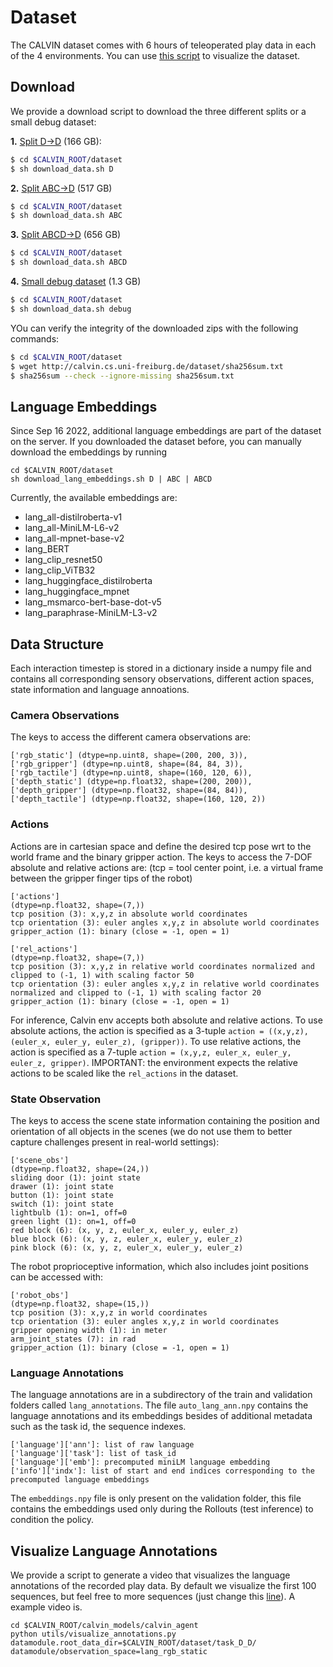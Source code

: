 # Dataset
The CALVIN dataset comes with 6 hours of teleoperated play data in each of the 4 environments.
You can use [this script](../scripts/visualize_dataset.py) to visualize the dataset.

## Download

We provide a download script to download the three different splits or a small debug dataset:

**1.** [Split D->D](http://calvin.cs.uni-freiburg.de/dataset/task_D_D.zip) (166 GB):
```bash
$ cd $CALVIN_ROOT/dataset
$ sh download_data.sh D
```
**2.** [Split ABC->D](http://calvin.cs.uni-freiburg.de/dataset/task_ABC_D.zip) (517 GB)
```bash
$ cd $CALVIN_ROOT/dataset
$ sh download_data.sh ABC
```
**3.** [Split ABCD->D](http://calvin.cs.uni-freiburg.de/dataset/task_ABCD_D.zip) (656 GB)
```bash
$ cd $CALVIN_ROOT/dataset
$ sh download_data.sh ABCD
```

**4.** [Small debug dataset](http://calvin.cs.uni-freiburg.de/dataset/calvin_debug_dataset.zip) (1.3 GB)
```bash
$ cd $CALVIN_ROOT/dataset
$ sh download_data.sh debug
```

YOu can verify the integrity of the downloaded zips with the following commands:
```bash
$ cd $CALVIN_ROOT/dataset
$ wget http://calvin.cs.uni-freiburg.de/dataset/sha256sum.txt
$ sha256sum --check --ignore-missing sha256sum.txt
```

## Language Embeddings
Since Sep 16 2022, additional language embeddings are part of the dataset on the server. If you downloaded the dataset before,
you can manually download the embeddings by running
```
cd $CALVIN_ROOT/dataset
sh download_lang_embeddings.sh D | ABC | ABCD
```
Currently, the available embeddings are:
- lang_all-distilroberta-v1
- lang_all-MiniLM-L6-v2
- lang_all-mpnet-base-v2
- lang_BERT
- lang_clip_resnet50
- lang_clip_ViTB32
- lang_huggingface_distilroberta
- lang_huggingface_mpnet
- lang_msmarco-bert-base-dot-v5
- lang_paraphrase-MiniLM-L3-v2

## Data Structure
Each interaction timestep is stored in a dictionary inside a numpy file and contains all corresponding sensory observations, different action spaces, state information and language annoations.
### Camera Observations
The keys to access the different camera observations are:
```
['rgb_static'] (dtype=np.uint8, shape=(200, 200, 3)),
['rgb_gripper'] (dtype=np.uint8, shape=(84, 84, 3)),
['rgb_tactile'] (dtype=np.uint8, shape=(160, 120, 6)),
['depth_static'] (dtype=np.float32, shape=(200, 200)),
['depth_gripper'] (dtype=np.float32, shape=(84, 84)),
['depth_tactile'] (dtype=np.float32, shape=(160, 120, 2))
```
### Actions
Actions are in cartesian space and define the desired tcp pose wrt to the world frame and the binary gripper action.
The keys to access the 7-DOF absolute and relative actions are:
(tcp = tool center point, i.e. a virtual frame between the gripper finger tips of the robot)
```
['actions']
(dtype=np.float32, shape=(7,))
tcp position (3): x,y,z in absolute world coordinates
tcp orientation (3): euler angles x,y,z in absolute world coordinates
gripper_action (1): binary (close = -1, open = 1)

['rel_actions']
(dtype=np.float32, shape=(7,))
tcp position (3): x,y,z in relative world coordinates normalized and clipped to (-1, 1) with scaling factor 50
tcp orientation (3): euler angles x,y,z in relative world coordinates normalized and clipped to (-1, 1) with scaling factor 20
gripper_action (1): binary (close = -1, open = 1)
```
For inference, Calvin env accepts both absolute and relative actions. To use absolute actions, the action is specified as a 3-tuple
`action = ((x,y,z), (euler_x, euler_y, euler_z), (gripper))`. To use relative actions, the action is specified as a
7-tuple `action = (x,y,z, euler_x, euler_y, euler_z, gripper)`. IMPORTANT: the environment expects the relative actions
to be scaled like the `rel_actions` in the dataset.

### State Observation
The keys to access the scene state information containing the position and orientation of all objects in the scenes
(we do not use them to better capture challenges present in real-world settings):
```
['scene_obs']
(dtype=np.float32, shape=(24,))
sliding door (1): joint state
drawer (1): joint state
button (1): joint state
switch (1): joint state
lightbulb (1): on=1, off=0
green light (1): on=1, off=0
red block (6): (x, y, z, euler_x, euler_y, euler_z)
blue block (6): (x, y, z, euler_x, euler_y, euler_z)
pink block (6): (x, y, z, euler_x, euler_y, euler_z)
```
The robot proprioceptive information, which also includes joint positions can be accessed with:
```
['robot_obs']
(dtype=np.float32, shape=(15,))
tcp position (3): x,y,z in world coordinates
tcp orientation (3): euler angles x,y,z in world coordinates
gripper opening width (1): in meter
arm_joint_states (7): in rad
gripper_action (1): binary (close = -1, open = 1)
```
### Language Annotations
The language annotations are in a subdirectory of the train and validation folders called `lang_annotations`.
The file `auto_lang_ann.npy` contains the language annotations and its embeddings besides of additional metadata such as the task id, the sequence indexes.
```
['language']['ann']: list of raw language
['language']['task']: list of task_id
['language']['emb']: precomputed miniLM language embedding
['info']['indx']: list of start and end indices corresponding to the precomputed language embeddings
```
The `embeddings.npy` file is only present on the validation folder, this file contains the embeddings used only during the Rollouts (test inference) to condition the policy.

## Visualize Language Annotations
We provide a script to generate a video that visualizes the language annotations of the recorded play data.
By default we visualize the first 100 sequences, but feel free to more sequences (just change this [line](https://github.com/mees/calvin/blob/main/calvin_models/calvin_agent/utils/visualize_annotations.py#L57)).
A example video is.
```
cd $CALVIN_ROOT/calvin_models/calvin_agent
python utils/visualize_annotations.py datamodule.root_data_dir=$CALVIN_ROOT/dataset/task_D_D/ datamodule/observation_space=lang_rgb_static
```
